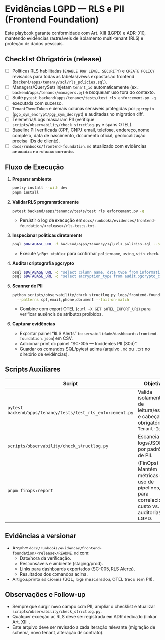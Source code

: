 # Evidências LGPD — RLS e PII (Frontend Foundation)

Este playbook garante conformidade com Art. XIII (LGPD) e ADR-010, mantendo evidências rastreáveis de isolamento multi-tenant (RLS) e proteção de dados pessoais.

## Checklist Obrigatória (release)

- [ ] Políticas RLS habilitadas (`ENABLE ROW LEVEL SECURITY`) e `CREATE POLICY` revisados para todas as tabelas/views expostas ao frontend (`backend/apps/tenancy/sql/rls_policies.sql`).
- [ ] Managers/QuerySets injetam `tenant_id` automaticamente (ex.: `backend/apps/tenancy/managers.py`) e bloqueiam uso fora do contexto.
- [ ] Suite `pytest backend/apps/tenancy/tests/test_rls_enforcement.py -q` executada com sucesso.
- [ ] `TenantThemeToken` e demais colunas sensíveis protegidas por `pgcrypto` (`pgp_sym_encrypt/pgp_sym_decrypt`) e auditadas no migration diff.
- [ ] Telemetria/Logs mascaram PII (verifique `scripts/observability/check_structlog.py` e spans OTEL).
- [ ] Baseline PII verificada (CPF, CNPJ, email, telefone, endereço, nome completo, data de nascimento, documento oficial, geolocalização precisa, IDs de cliente).
- [ ] `docs/runbooks/frontend-foundation.md` atualizado com evidências anexadas no release corrente.

## Fluxo de Execução

1. **Preparar ambiente**
   ```bash
   poetry install --with dev
   pnpm install
   ```

2. **Validar RLS programaticamente**
   ```bash
   pytest backend/apps/tenancy/tests/test_rls_enforcement.py -q
   ```
   - Persistir o log de execução em `docs/runbooks/evidences/frontend-foundation/<release>/rls-tests.txt`.

3. **Inspecionar políticas diretamente**
   ```bash
   psql $DATABASE_URL -f backend/apps/tenancy/sql/rls_policies.sql --set=ON_ERROR_STOP=1
   ```
   - Execute `\dRp+ <table>` para confirmar `policyname`, `using`, `with check`.

4. **Auditar criptografia pgcrypto**
   ```bash
   psql $DATABASE_URL -c "select column_name, data_type from information_schema.columns where table_name = 'tenant_theme_token';"
   psql $DATABASE_URL -c "select encryption_type from audit.pgcrypto_catalog where table='tenant_theme_token';"
   ```

5. **Scanner de PII**
   ```bash
   python scripts/observability/check_structlog.py logs/frontend-foundation.log \
     --patterns cpf,email,phone,document --fail-on-match
   ```
   - Combine com export OTEL (`curl -X GET $OTEL_EXPORT_URL`) para verificar ausência de atributos proibidos.

6. **Capturar evidências**
   - Exportar painel “RLS Alerts” (`observabilidade/dashboards/frontend-foundation.json`) em CSV.
   - Adicionar print do painel “SC-005 — Incidentes PII (30d)”.
   - Guardar os comandos SQL/pytest acima (arquivo `.md` ou `.txt` no diretório de evidências).

## Scripts Auxiliares

| Script | Objetivo | Observações |
|--------|----------|-------------|
| `pytest backend/apps/tenancy/tests/test_rls_enforcement.py` | Valida isolamento de leitura/escrita e cabeçalho obrigatório `X-Tenant-Id`. | Falhas bloqueiam release. |
| `scripts/observability/check_structlog.py` | Escaneia logs/JSON por padrões de PII. | Inclui regex pré-configuradas para CPF/CNPJ/email/phone. |
| `pnpm finops:report` | (FinOps) Mantém métricas de uso de pipelines, útil para correlacionar custo vs. auditorias LGPD. | Gera `observabilidade/data/foundation-costs.json`. |

## Evidências a versionar

- Arquivo `docs/runbooks/evidences/frontend-foundation/<release>/README.md` com:
  - Data/hora da verificação.
  - Responsáveis e ambiente (staging/prod).
  - Links para dashboards exportados (SC-005, RLS Alerts).
  - Resultados dos comandos acima.
- Artigos/prints adicionais (SQL, logs mascarados, OTEL trace sem PII).

## Observações e Follow-up

- Sempre que surgir novo campo com PII, ampliar o checklist e atualizar `scripts/observability/check_structlog.py`.
- Qualquer exceção ao RLS deve ser registrada em ADR dedicado (linkar Art. XIII).
- Este arquivo deve ser revisado a cada iteração relevante (migração de schema, novo tenant, alteração de contrato).
